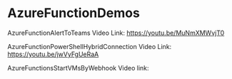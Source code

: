 # AzureFunctionDemos

AzureFunctionAlertToTeams Video Link:
https://youtu.be/MuNmXMWvjT0

AzureFunctionPowerShellHybridConnection Video Link:
https://youtu.be/jwVyFgUeRaA

AzureFunctionsStartVMsByWebhook Video link:
